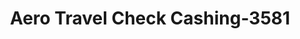 ---
f_zip-code: 90638
f_state-code: CA
title: Aero Travel Check Cashing-3581
f_phone: 562-902-5152
f_city-only: La Mirada
f_address: 15837 Imperial Hwy La Mirada
f_location-unique-id: '3581'
slug: aero-travel-check-cashing-3581
updated-on: '2024-05-30T13:46:58.046Z'
created-on: '2024-05-30T13:36:59.803Z'
published-on: '2024-05-30T13:54:32.469Z'
f_city-state: cms/city/la-mirada-ca.md
f_company: cms/company/aero-travel-check-cashing.md
f_state: cms/state/california.md
layout: '[payday-loan].html'
tags: payday-loan
---